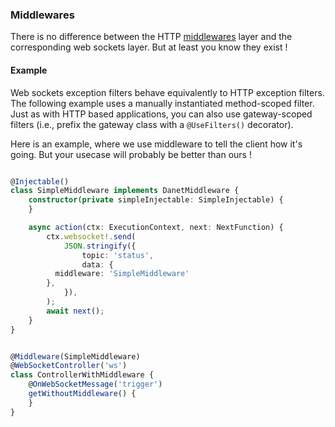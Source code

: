 ### Middlewares

There is no difference between the HTTP [middlewares](/overview/middlewares.md) layer and the corresponding web sockets layer. But at least you know they exist !

#### Example

Web sockets exception filters behave equivalently to HTTP exception filters. The following example uses a manually instantiated method-scoped filter. Just as with HTTP based applications, you can also use gateway-scoped filters (i.e., prefix the gateway class with a `@UseFilters()` decorator).

Here is an example, where we use middleware to tell the client how it's going. But your usecase will probably be better than ours !

```ts

@Injectable()
class SimpleMiddleware implements DanetMiddleware {
	constructor(private simpleInjectable: SimpleInjectable) {
	}

	async action(ctx: ExecutionContext, next: NextFunction) {
		ctx.websocket!.send(
			JSON.stringify({
				topic: 'status',
				data: {
          middleware: 'SimpleMiddleware'
        },
			}),
		);
		await next();
	}
}


@Middleware(SimpleMiddleware)
@WebSocketController('ws')
class ControllerWithMiddleware {
	@OnWebSocketMessage('trigger')
	getWithoutMiddleware() {
	}
}

```
